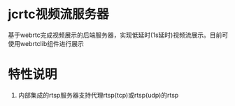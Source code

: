 # jcrtc视频流服务器

基于webrtc完成视频展示的后端服务器，实现低延时(1s延时)视频流展示。目前可使用webrtclib组件进行展示
# 特性说明
1. 内部集成的rtsp服务器支持代理rtsp(tcp)或rtsp(udp)的rtsp

